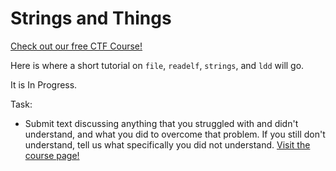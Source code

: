 # Strings and Things

[Check out our free CTF Course!](https://academy.hoppersroppers.org/mod/page/view.php?id=986)

Here is where a short tutorial on `file`, `readelf`, `strings`, and `ldd` will go.

It is In Progress.

Task: 

* Submit text discussing anything that you struggled with and didn't understand, and what you did to overcome that problem. If you still don't understand, tell us what specifically you did not understand.
[Visit the course page!](https://academy.hoppersroppers.org/mod/assign/view.php?id=986)
